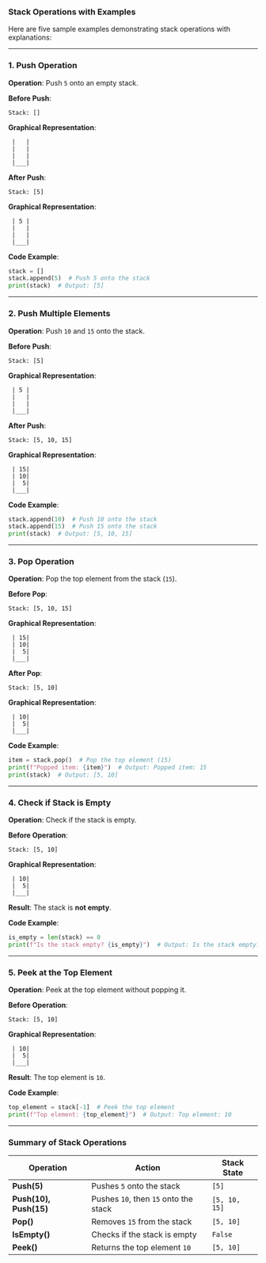 ### Stack Operations with Examples

Here are five sample examples demonstrating stack operations with explanations:

---

### 1. **Push Operation**
**Operation**: Push `5` onto an empty stack.

**Before Push**:  
```
Stack: []
```

**Graphical Representation**:

```
 |   |
 |   |
 |   |
 |___|
```

**After Push**:  
```
Stack: [5]
```

**Graphical Representation**:

```
 | 5 |
 |   |
 |   |
 |___|
```

**Code Example**:
```python
stack = []
stack.append(5)  # Push 5 onto the stack
print(stack)  # Output: [5]
```

---

### 2. **Push Multiple Elements**
**Operation**: Push `10` and `15` onto the stack.

**Before Push**:  
```
Stack: [5]
```

**Graphical Representation**:

```
 | 5 |
 |   |
 |   |
 |___|
```

**After Push**:  
```
Stack: [5, 10, 15]
```

**Graphical Representation**:

```
 | 15|
 | 10|
 |  5|
 |___|
```

**Code Example**:
```python
stack.append(10)  # Push 10 onto the stack
stack.append(15)  # Push 15 onto the stack
print(stack)  # Output: [5, 10, 15]
```

---

### 3. **Pop Operation**
**Operation**: Pop the top element from the stack (`15`).

**Before Pop**:  
```
Stack: [5, 10, 15]
```

**Graphical Representation**:

```
 | 15|
 | 10|
 |  5|
 |___|
```

**After Pop**:  
```
Stack: [5, 10]
```

**Graphical Representation**:

```
 | 10|
 |  5|
 |___|
```

**Code Example**:
```python
item = stack.pop()  # Pop the top element (15)
print(f"Popped item: {item}")  # Output: Popped item: 15
print(stack)  # Output: [5, 10]
```

---

### 4. **Check if Stack is Empty**
**Operation**: Check if the stack is empty.

**Before Operation**:  
```
Stack: [5, 10]
```

**Graphical Representation**:

```
 | 10|
 |  5|
 |___|
```

**Result**: The stack is **not empty**.

**Code Example**:
```python
is_empty = len(stack) == 0
print(f"Is the stack empty? {is_empty}")  # Output: Is the stack empty? False
```

---

### 5. **Peek at the Top Element**
**Operation**: Peek at the top element without popping it.

**Before Operation**:  
```
Stack: [5, 10]
```

**Graphical Representation**:

```
 | 10|
 |  5|
 |___|
```

**Result**: The top element is `10`.

**Code Example**:
```python
top_element = stack[-1]  # Peek the top element
print(f"Top element: {top_element}")  # Output: Top element: 10
```

---

### **Summary of Stack Operations**
| Operation             | Action                                  | Stack State      |
|-----------------------|-----------------------------------------|------------------|
| **Push(5)**           | Pushes `5` onto the stack               | `[5]`            |
| **Push(10), Push(15)**| Pushes `10`, then `15` onto the stack   | `[5, 10, 15]`    |
| **Pop()**             | Removes `15` from the stack             | `[5, 10]`        |
| **IsEmpty()**         | Checks if the stack is empty            | `False`          |
| **Peek()**            | Returns the top element `10`            | `[5, 10]`        |
